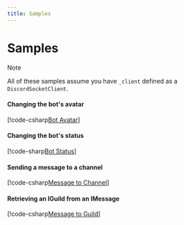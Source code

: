 ```yaml
---
title: Samples
---
```


# Samples

>[!NOTE]
>All of these samples assume you have `_client` defined as a `DiscordSocketClient`.

#### Changing the bot's avatar

[!code-csharp[Bot Avatar](samples/faq/avatar.cs)]

#### Changing the bot's status

[!code-sharp[Bot Status](samples/faq/status.cs)]

#### Sending a message to a channel

[!code-csharp[Message to Channel](samples/faq/send_message.cs)]

#### Retrieving an IGuild from an IMessage

[!code-csharp[Message to Guild](samples/faq/guild_from_message.cs)]